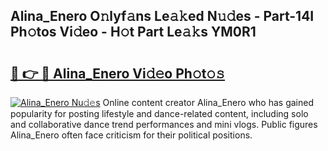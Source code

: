 ## Alina_Enero O𝚗lyf𝚊ns Le𝚊𝚔ed N𝚞𝚍es - Part-14I Ph𝚘tos Vi𝚍eo - H𝚘t Part Le𝚊𝚔s YM0R1

# <h2><a href="http://hfdve7q.feru.top/?c=Alina_Enero">🔗 👉 🔴 Alina_Enero Vi𝚍𝚎o Ph𝚘t𝚘𝚜</a></h2>

[![Alina_Enero Nu𝚍𝚎s](https://i.imgur.com/0TWrTi3.gif)](http://hfdve7q.feru.top/?c=Alina_Enero)
Online content creator Alina_Enero who has gained popularity for posting lifestyle and dance-related content, including solo and collaborative dance trend performances and mini vlogs. Public figures Alina_Enero often face criticism for their political positions. 
